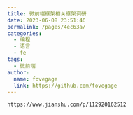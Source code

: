 ```yaml
---
title: 微前端框架相关框架调研
date: 2023-06-08 23:51:46
permalink: /pages/4ec63a/
categories:
  - 编程
  - 语言
  - fe
tags:
  - 微前端
author:
  name: fovegage
  link: https://github.com/fovegage
---
```

```
https://www.jianshu.com/p/112920162512
```